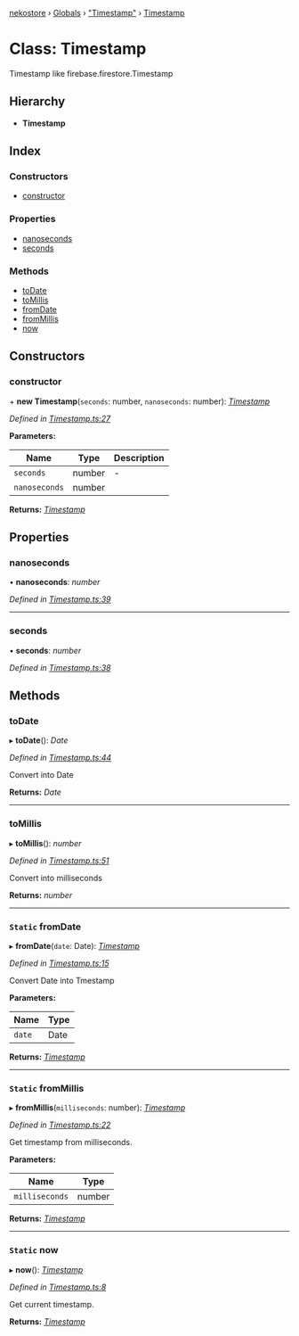 [nekostore](../README.md) › [Globals](../globals.md) › ["Timestamp"](../modules/_timestamp_.md) › [Timestamp](_timestamp_.timestamp.md)

# Class: Timestamp

Timestamp like firebase.firestore.Timestamp

## Hierarchy

* **Timestamp**

## Index

### Constructors

* [constructor](_timestamp_.timestamp.md#constructor)

### Properties

* [nanoseconds](_timestamp_.timestamp.md#nanoseconds)
* [seconds](_timestamp_.timestamp.md#seconds)

### Methods

* [toDate](_timestamp_.timestamp.md#todate)
* [toMillis](_timestamp_.timestamp.md#tomillis)
* [fromDate](_timestamp_.timestamp.md#static-fromdate)
* [fromMillis](_timestamp_.timestamp.md#static-frommillis)
* [now](_timestamp_.timestamp.md#static-now)

## Constructors

###  constructor

\+ **new Timestamp**(`seconds`: number, `nanoseconds`: number): *[Timestamp](_timestamp_.timestamp.md)*

*Defined in [Timestamp.ts:27](https://github.com/esnya/nekostore/blob/f2443c4/src/Timestamp.ts#L27)*

**Parameters:**

Name | Type | Description |
------ | ------ | ------ |
`seconds` | number | - |
`nanoseconds` | number |   |

**Returns:** *[Timestamp](_timestamp_.timestamp.md)*

## Properties

###  nanoseconds

• **nanoseconds**: *number*

*Defined in [Timestamp.ts:39](https://github.com/esnya/nekostore/blob/f2443c4/src/Timestamp.ts#L39)*

___

###  seconds

• **seconds**: *number*

*Defined in [Timestamp.ts:38](https://github.com/esnya/nekostore/blob/f2443c4/src/Timestamp.ts#L38)*

## Methods

###  toDate

▸ **toDate**(): *Date*

*Defined in [Timestamp.ts:44](https://github.com/esnya/nekostore/blob/f2443c4/src/Timestamp.ts#L44)*

Convert into Date

**Returns:** *Date*

___

###  toMillis

▸ **toMillis**(): *number*

*Defined in [Timestamp.ts:51](https://github.com/esnya/nekostore/blob/f2443c4/src/Timestamp.ts#L51)*

Convert into milliseconds

**Returns:** *number*

___

### `Static` fromDate

▸ **fromDate**(`date`: Date): *[Timestamp](_timestamp_.timestamp.md)*

*Defined in [Timestamp.ts:15](https://github.com/esnya/nekostore/blob/f2443c4/src/Timestamp.ts#L15)*

Convert Date into Tmestamp

**Parameters:**

Name | Type |
------ | ------ |
`date` | Date |

**Returns:** *[Timestamp](_timestamp_.timestamp.md)*

___

### `Static` fromMillis

▸ **fromMillis**(`milliseconds`: number): *[Timestamp](_timestamp_.timestamp.md)*

*Defined in [Timestamp.ts:22](https://github.com/esnya/nekostore/blob/f2443c4/src/Timestamp.ts#L22)*

Get timestamp from milliseconds.

**Parameters:**

Name | Type |
------ | ------ |
`milliseconds` | number |

**Returns:** *[Timestamp](_timestamp_.timestamp.md)*

___

### `Static` now

▸ **now**(): *[Timestamp](_timestamp_.timestamp.md)*

*Defined in [Timestamp.ts:8](https://github.com/esnya/nekostore/blob/f2443c4/src/Timestamp.ts#L8)*

Get current timestamp.

**Returns:** *[Timestamp](_timestamp_.timestamp.md)*
